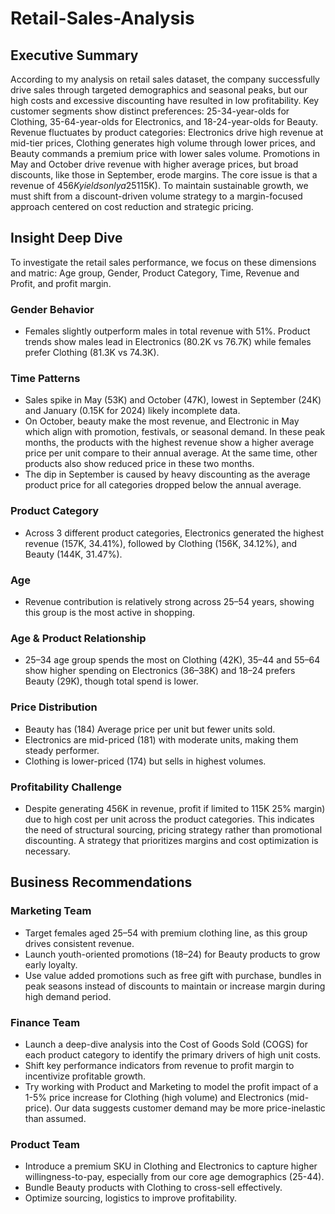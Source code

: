 # Retail-Sales-Analysis
## Executive Summary
According to my analysis on retail sales dataset, the company successfully drive sales through targeted demographics and seasonal peaks, but our high costs and excessive discounting have resulted in low profitability. Key customer segments show distinct preferences: 25-34-year-olds for Clothing, 35-64-year-olds for Electronics, and 18-24-year-olds for Beauty. Revenue fluctuates by product categories: Electronics drive high revenue at mid-tier prices, Clothing generates high volume through lower prices, and Beauty commands a premium price with lower sales volume. Promotions in May and October drive revenue with higher average prices, but broad discounts, like those in September, erode margins. The core issue is that a revenue of $456K yields only a 25% profit margin ($115K). To maintain sustainable growth, we must shift from a discount-driven volume strategy to a margin-focused approach centered on cost reduction and strategic pricing.


## Insight Deep Dive
To investigate the retail sales performance, we focus on these dimensions and matric: Age group, Gender, Product Category, Time, Revenue and Profit, and profit margin.

### Gender Behavior
* Females slightly outperform males in total revenue with 51%. Product trends show males lead in Electronics (80.2K vs 76.7K) while females prefer Clothing (81.3K vs 74.3K).

### Time Patterns
* Sales spike in May (53K) and October (47K), lowest in September (24K) and January (0.15K for 2024) likely incomplete data.
* On October, beauty make the most revenue, and Electronic in May which align with promotion, festivals, or seasonal demand. In these peak months, the products with the highest revenue show a higher average price per unit compare to their annual average.  At the same time, other products also show reduced price in these two months. 
* The dip in September is caused by heavy discounting as the average product price for all categories dropped below the annual average.   

### Product Category
* Across 3 different product categories, Electronics generated the highest revenue (157K, 34.41%), followed by Clothing (156K, 34.12%), and Beauty (144K, 31.47%).

### Age
* Revenue contribution is relatively strong across 25–54 years, showing this group is the most active in shopping.

### Age & Product Relationship
* 25–34 age group spends the most on Clothing (42K), 35–44 and 55–64 show higher spending on Electronics (36–38K) and 18–24 prefers Beauty (29K), though total spend is lower.

### Price Distribution
* Beauty has (184) Average price per unit but fewer units sold.
* Electronics are mid-priced (181) with moderate units, making them steady performer. 
* Clothing is lower-priced (174) but sells in highest volumes.

### Profitability Challenge
* Despite generating 456K in revenue, profit if limited to 115K 25% margin) due to high cost per unit across the product categories. This indicates the need of structural sourcing, pricing strategy rather than promotional discounting. A strategy that prioritizes margins and cost optimization is necessary.

## Business Recommendations
### Marketing Team
* Target females aged 25–54 with premium clothing line, as this group drives consistent revenue.
* Launch youth-oriented promotions (18–24) for Beauty products to grow early loyalty.
* Use value added promotions such as free gift with purchase, bundles in peak seasons instead of discounts to maintain or increase margin during high demand period.

### Finance Team
* Launch a deep-dive analysis into the Cost of Goods Sold (COGS) for each product category to identify the primary drivers of high unit costs.
* Shift key performance indicators from revenue to profit margin to incentivize profitable growth.
* Try working with Product and Marketing to model the profit impact of a 1-5% price increase for Clothing (high volume) and Electronics (mid-price). Our data suggests customer demand may be more price-inelastic than assumed.

### Product Team
* Introduce a premium SKU in Clothing and Electronics to capture higher willingness-to-pay, especially from our core age demographics (25-44). 
* Bundle Beauty products with Clothing to cross-sell effectively.
* Optimize sourcing, logistics to improve profitability. 




